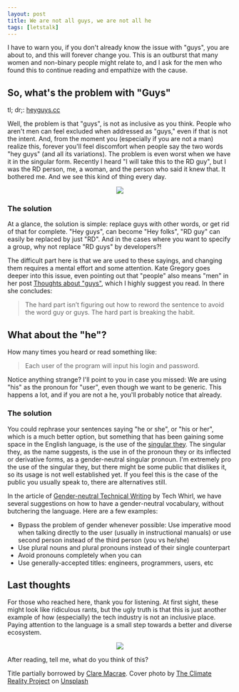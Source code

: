 ```yaml
---
layout: post
title: We are not all guys, we are not all he
tags: [letstalk]
---
```


I have to warn you, if you don't already know the issue with "guys", you are about to, and this will forever change you.
This is an outburst that many women and non-binary people might relate to, and I ask for the men who found this to continue reading and empathize with the cause.

## So, what's the problem with "Guys"

tl; dr;: [heyguys.cc](https://heyguys.cc/)

Well, the problem is that "guys", is not as inclusive as you think. People who aren't men can feel excluded when addressed as "guys," even if that is not the intent. And, from the moment you (especially if you are not a man) realize this, forever you'll feel discomfort when people say the two words "hey guys" (and all its variations).
The problem is even worst when we have it in the singular form. Recently I heard "I will take this to the RD guy", but I was the RD person, me, a woman, and the person who said it knew that. It bothered me. And we see this kind of thing every day.

<p align="center">
  <img src="https://media.giphy.com/media/UuB5mPL27mn3UbF4pO/giphy.gif"/>
</p>

### The solution

At a glance, the solution is simple: replace guys with other words, or get rid of that for complete.
"Hey guys", can become "Hey folks", "RD guy" can easily be replaced by just "RD". And in the cases where you want to specify a group, why not replace "RD guys" by developers?!

The difficult part here is that we are used to these sayings, and changing them requires a mental effort and some attention. Kate Gregory goes deeper into this issue, even pointing out that "people" also means "men" in her post [Thoughts about "guys"](http://www.gregcons.com/KateBlog/ThoughtsAboutGuys.aspx), which I highly suggest you read. In there she concludes:

> The hard part isn’t figuring out how to reword the sentence to avoid the word guy or guys. The hard part is breaking the habit.

## What about the "he"?

How many times you heard or read something like:

> Each user of the program will input his login and password.

Notice anything strange? I'll point to you in case you missed: We are using "his" as the pronoun for "user", even though we want to be generic.
This happens a lot, and if you are not a he, you'll probably notice that already.

### The solution

You could rephrase your sentences saying "he or she", or "his or her", which is a much better option, but something that has been gaining some space in the English language, is the use of the [singular they](https://en.wikipedia.org/wiki/Singular_they). The singular they, as the name suggests, is the use in of the pronoun they or its inflected or derivative forms, as a gender-neutral singular pronoun.
I'm extremely pro the use of the singular they, but there might be some public that dislikes it, so its usage is not well established yet. If you feel this is the case of the public you usually speak to, there are alternatives still.

In the article of [Gender-neutral Technical Writing](https://techwhirl.com/gender-neutral-technical-writing/) by Tech Whirl, we have several suggestions on how to have a gender-neutral vocabulary, without butchering the language. Here are a few examples:

- Bypass the problem of gender whenever possible: Use imperative mood when talking directly to the user (usually in instructional manuals) or use second person instead of the third person (you vs he/she)
- Use plural nouns and plural pronouns instead of their single counterpart
- Avoid pronouns completely when you can
- Use generally-accepted titles: engineers, programmers, users, etc

## Last thoughts

For those who reached here, thank you for listening. At first sight, these might look like ridiculous rants, but the ugly truth is that this is just another example of how (especially) the tech industry is not an inclusive place. Paying attention to the language is a small step towards a better and diverse ecosystem.


<p align="center">
  <img src="https://media.giphy.com/media/h8IcERBmFXChSSKlNI/giphy.gif"/>
</p>

After reading, tell me, what do you think of this?

Title partially borrowed by [Clare Macrae](https://twitter.com/ClareMacraeUK/status/700259853365858304).
<span>Cover photo by <a href="https://unsplash.com/@climatereality?utm_source=unsplash&amp;utm_medium=referral&amp;utm_content=creditCopyText">The Climate Reality Project</a> on <a href="https://unsplash.com/s/photos/meeting-men?utm_source=unsplash&amp;utm_medium=referral&amp;utm_content=creditCopyText">Unsplash</a></span>